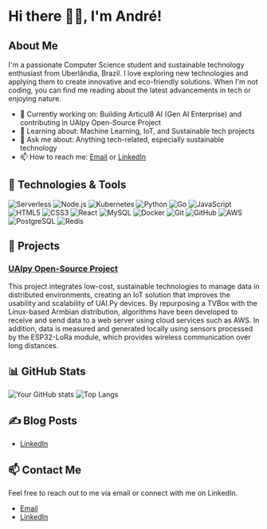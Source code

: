 # <b>Hi there 👋🏽, I'm André!</b>

## About Me

I'm a passionate Computer Science student and sustainable technology enthusiast from Uberlândia, Brazil. I love exploring new technologies and applying them to create innovative and eco-friendly solutions. When I'm not coding, you can find me reading about the latest advancements in tech or enjoying nature.

- 🔭 Currently working on: Building Articul8 AI (Gen AI Enterprise) and contributing in UAIpy Open-Source Project
- 🌱 Learning about: Machine Learning, IoT, and Sustainable tech projects
- 💬 Ask me about: Anything tech-related, especially sustainable technology
- 📫 How to reach me: [Email](andrevicente.ufu@gmail.com) or [LinkedIn](https://linkedin.com/in/andrelvicent)

## 🔧 Technologies & Tools

![Serverless](https://img.shields.io/badge/-Serverless-000?&logo=Serverless)
![Node.js](https://img.shields.io/badge/-Node.js-000?&logo=node.js)
![Kubernetes](https://img.shields.io/badge/-Kubernetes-000?&logo=Kubernetes)
![Python](https://img.shields.io/badge/-Python-000?&logo=Python)
![Go](https://img.shields.io/badge/-Go-000?&logo=Go)
![JavaScript](https://img.shields.io/badge/-JavaScript-000?&logo=JavaScript)
![HTML5](https://img.shields.io/badge/-HTML5-000?&logo=HTML5)
![CSS3](https://img.shields.io/badge/-CSS3-000?&logo=CSS3)
![React](https://img.shields.io/badge/-React-000?&logo=React)
![MySQL](https://img.shields.io/badge/-MySQL-000?&logo=MySQL)
![Docker](https://img.shields.io/badge/-Docker-000?&logo=Docker)
![Git](https://img.shields.io/badge/-Git-000?&logo=Git)
![GitHub](https://img.shields.io/badge/-GitHub-000?&logo=GitHub)
![AWS](https://img.shields.io/badge/-AWS-000?&logo=Amazon-AWS)
![PostgreSQL](https://img.shields.io/badge/-PostgreSQL-000?&logo=PostgreSQL)
![Redis](https://img.shields.io/badge/-Redis-000?&logo=Redis)


## 🚀 Projects

### [UAIpy Open-Source Project](https://github.com/uaipy)
This project integrates low-cost, sustainable technologies to manage data in distributed environments, creating an IoT solution that improves the usability and scalability of UAI.Py devices. By repurposing a TVBox with the Linux-based Armbian distribution, algorithms have been developed to receive and send data to a web server using cloud services such as AWS. In addition, data is measured and generated locally using sensors processed by the ESP32-LoRa module, which provides wireless communication over long distances.

## 📊 GitHub Stats

![Your GitHub stats](https://github-readme-stats.vercel.app/api?username=andrelvicente&show_icons=true&theme=radical)
![Top Langs](https://github-readme-stats.vercel.app/api/top-langs/?username=andrelvicente&layout=compact&theme=radical)

## ✍️ Blog Posts

- [LinkedIn](https://linkedin.com/in/andrelvicent)

## 📫 Contact Me

Feel free to reach out to me via email or connect with me on LinkedIn.

 - [Email](andrevicente.ufu@gmail.com) 
 - [LinkedIn](https://linkedin.com/in/andrelvicent) 

